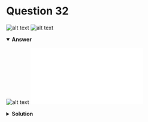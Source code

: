 # Question 32
![alt text](../ques-ref-31-35.png)
![alt text](q32.png)

<details open>
<summary><b>Answer</b></summary>

![alt text](a32.svg)
![alt text](a32.py)
</details>

<details>
<summary><b>Solution</b></summary>

![alt text](s32.png)
</details>
